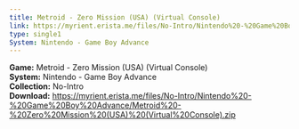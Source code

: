 ```yaml
---
title: Metroid - Zero Mission (USA) (Virtual Console)
link: https://myrient.erista.me/files/No-Intro/Nintendo%20-%20Game%20Boy%20Advance/Metroid%20-%20Zero%20Mission%20(USA)%20(Virtual%20Console).zip
type: single1
System: Nintendo - Game Boy Advance
---
```

<b>Game:</b> Metroid - Zero Mission (USA) (Virtual Console)<br>
<b>System:</b> Nintendo - Game Boy Advance<br>
<b>Collection:</b> No-Intro<br>
<b>Download:</b> https://myrient.erista.me/files/No-Intro/Nintendo%20-%20Game%20Boy%20Advance/Metroid%20-%20Zero%20Mission%20(USA)%20(Virtual%20Console).zip